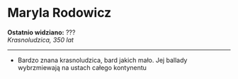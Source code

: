 <p><img></img></p>

# Maryla Rodowicz
**Ostatnio widziano:** ??? <br>
*Krasnoludzica, 350 lat*

---

- Bardzo znana krasnoludzica, bard jakich mało. Jej ballady wybrzmiewają na ustach całego kontynentu